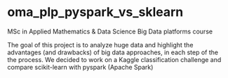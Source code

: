 # oma_plp_pyspark_vs_sklearn
MSc in Applied Mathematics & Data Science
Big Data platforms course

The goal of this project is to analyze huge data and highlight the advantages (and drawbacks)
of big data approaches, in each step of the the process. We decided to work on a Kaggle classification
challenge and compare scikit-learn with pyspark (Apache Spark)

